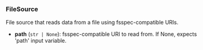 ### FileSource

File source that reads data from a file using fsspec-compatible URIs.

- **path** (`str | None`): fsspec-compatible URI to read from. If None, expects 'path' input variable.
